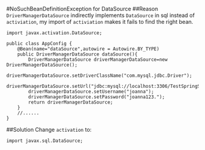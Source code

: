 #NoSuchBeanDefinitionException for DataSource
##Reason
`DriverManagerDataSource` indirectly implements `DataSource` in sql instead of `activiation`, my import of `activiation` makes it fails to find the right bean.
```
import javax.activation.DataSource;
```
```
public class AppConfig {
    @Bean(name="dataSource",autowire = Autowire.BY_TYPE)
    public DriverManagerDataSource dataSource(){
        DriverManagerDataSource driverManagerDataSource=new DriverManagerDataSource();
        driverManagerDataSource.setDriverClassName("com.mysql.jdbc.Driver");
        driverManagerDataSource.setUrl("jdbc:mysql://localhost:3306/TestSpringSecurity");
        driverManagerDataSource.setUsername("joanna");
        driverManagerDataSource.setPassword("joanna123.");
        return driverManagerDataSource;
    }
    //......
}
```
##Solution
Change `activation` to:
```
import javax.sql.DataSource;
```